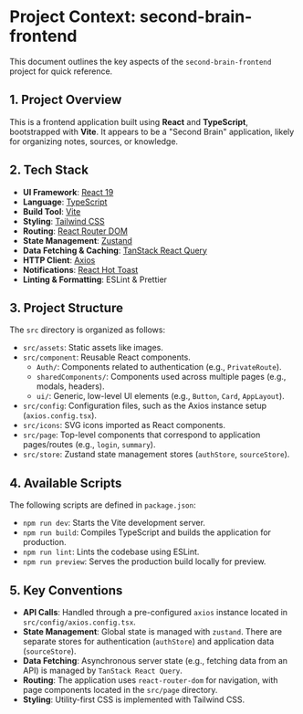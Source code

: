 # Project Context: second-brain-frontend

This document outlines the key aspects of the `second-brain-frontend` project for quick reference.

## 1. Project Overview

This is a frontend application built using **React** and **TypeScript**, bootstrapped with **Vite**. It appears to be a "Second Brain" application, likely for organizing notes, sources, or knowledge.

## 2. Tech Stack

- **UI Framework**: [React 19](https://react.dev/)
- **Language**: [TypeScript](https://www.typescriptlang.org/)
- **Build Tool**: [Vite](https://vitejs.dev/)
- **Styling**: [Tailwind CSS](https://tailwindcss.com/)
- **Routing**: [React Router DOM](https://reactrouter.com/)
- **State Management**: [Zustand](https://github.com/pmndrs/zustand)
- **Data Fetching & Caching**: [TanStack React Query](https://tanstack.com/query/latest)
- **HTTP Client**: [Axios](https://axios-http.com/)
- **Notifications**: [React Hot Toast](https://react-hot-toast.com/)
- **Linting & Formatting**: ESLint & Prettier

## 3. Project Structure

The `src` directory is organized as follows:

- `src/assets`: Static assets like images.
- `src/component`: Reusable React components.
    - `Auth/`: Components related to authentication (e.g., `PrivateRoute`).
    - `sharedComponents/`: Components used across multiple pages (e.g., modals, headers).
    - `ui/`: Generic, low-level UI elements (e.g., `Button`, `Card`, `AppLayout`).
- `src/config`: Configuration files, such as the Axios instance setup (`axios.config.tsx`).
- `src/icons`: SVG icons imported as React components.
- `src/page`: Top-level components that correspond to application pages/routes (e.g., `login`, `summary`).
- `src/store`: Zustand state management stores (`authStore`, `sourceStore`).

## 4. Available Scripts

The following scripts are defined in `package.json`:

- `npm run dev`: Starts the Vite development server.
- `npm run build`: Compiles TypeScript and builds the application for production.
- `npm run lint`: Lints the codebase using ESLint.
- `npm run preview`: Serves the production build locally for preview.

## 5. Key Conventions

- **API Calls**: Handled through a pre-configured `axios` instance located in `src/config/axios.config.tsx`.
- **State Management**: Global state is managed with `zustand`. There are separate stores for authentication (`authStore`) and application data (`sourceStore`).
- **Data Fetching**: Asynchronous server state (e.g., fetching data from an API) is managed by `TanStack React Query`.
- **Routing**: The application uses `react-router-dom` for navigation, with page components located in the `src/page` directory.
- **Styling**: Utility-first CSS is implemented with Tailwind CSS.
